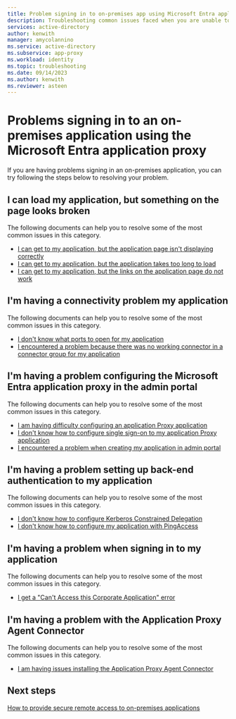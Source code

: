 ```yaml
---
title: Problem signing in to on-premises app using Microsoft Entra application proxy
description: Troubleshooting common issues faced when you are unable to sign in to an on-premises application integrated using the Microsoft Entra application proxy
services: active-directory
author: kenwith
manager: amycolannino
ms.service: active-directory
ms.subservice: app-proxy
ms.workload: identity
ms.topic: troubleshooting
ms.date: 09/14/2023
ms.author: kenwith
ms.reviewer: asteen
---
```


# Problems signing in to an on-premises application using the Microsoft Entra application proxy

If you are having problems signing in an on-premises application, you can try following the steps below to resolving your problem.

## I can load my application, but something on the page looks broken

The following documents can help you to resolve some of the most common issues in this category.

  * [I can get to my application, but the application page isn't displaying correctly](application-proxy-page-appearance-broken-problem.md)
  * [I can get to my application, but the application takes too long to load](application-proxy-page-load-speed-problem.md)
  * [I can get to my application, but the links on the application page do not work](application-proxy-page-links-broken-problem.md)

## I'm having a connectivity problem my application
  The following documents can help you to resolve some of the most common issues in this category.
  * [I don't know what ports to open for my application](application-proxy-add-on-premises-application.md)
  * [I encountered a problem because there was no working connector in a connector group for my application](application-proxy-connectivity-no-working-connector.md)

<a name='im-having-a-problem-configuring-the-azure-ad-application-proxy-in-the-admin-portal'></a>

## I'm having a problem configuring the Microsoft Entra application proxy in the admin portal
  The following documents can help you to resolve some of the most common issues in this category.
  * [I am having difficulty configuring an application Proxy application](application-proxy-config-how-to.md)
  * [I don't know how to configure single sign-on to my application Proxy application](how-to-configure-sso.md)
  * [I encountered a problem when creating my application in admin portal](application-proxy-config-problem.md)

## I'm having a problem setting up back-end authentication to my application
  The following documents can help you to resolve some of the most common issues in this category.
  * [I don't know how to configure Kerberos Constrained Delegation](application-proxy-back-end-kerberos-constrained-delegation-how-to.md)
  * [I don't know how to configure my application with PingAccess](application-proxy-ping-access-publishing-guide.md)

## I'm having a problem when signing in to my application
  The following documents can help you to resolve some of the most common issues in this category.
  * [I get a "Can't Access this Corporate Application" error](application-proxy-sign-in-bad-gateway-timeout-error.md)

## I'm having a problem with the Application Proxy Agent Connector
  The following documents can help you to resolve some of the most common issues in this category.
  * [I am having issues installing the Application Proxy Agent Connector](application-proxy-connector-installation-problem.md)

## Next steps
[How to provide secure remote access to on-premises applications](application-proxy.md)

